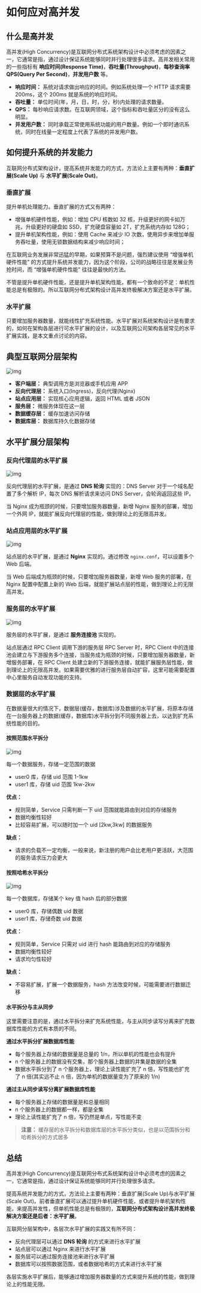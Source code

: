 # 如何应对高并发

## 什么是高并发

高并发(High Concurrency)是互联网分布式系统架构设计中必须考虑的因素之一，它通常是指，通过设计保证系统能够同时并行处理很多请求。高并发相关常用的一些指标有 **响应时间(Response Time)**，**吞吐量(Throughput)**，**每秒查询率 QPS(Query Per Second)**，**并发用户数** 等。

- **响应时间：** 系统对请求做出响应的时间。例如系统处理一个 HTTP 请求需要 200ms，这个 200ms 就是系统的响应时间。
- **吞吐量：** 单位时间(年，月，日，时，分，秒)内处理的请求数量。
- **QPS：** 每秒响应请求数。在互联网领域，这个指标和吞吐量区分的没有这么明显。
- **并发用户数：** 同时承载正常使用系统功能的用户数量。例如一个即时通讯系统，同时在线量一定程度上代表了系统的并发用户数。

## 如何提升系统的并发能力

互联网分布式架构设计，提高系统并发能力的方式，方法论上主要有两种：**垂直扩展(Scale Up)** 与 **水平扩展(Scale Out)**。

### 垂直扩展

提升单机处理能力。垂直扩展的方式又有两种：

- 增强单机硬件性能，例如：增加 CPU 核数如 32 核，升级更好的网卡如万兆，升级更好的硬盘如 SSD，扩充硬盘容量如 2T，扩充系统内存如 128G；
- 提升单机架构性能，例如：使用 Cache 来减少 IO 次数，使用异步来增加单服务吞吐量，使用无锁数据结构来减少响应时间；

在互联网业务发展非常迅猛的早期，如果预算不是问题，强烈建议使用 “增强单机硬件性能” 的方式提升系统并发能力，因为这个阶段，公司的战略往往是发展业务抢时间，而 “增强单机硬件性能” 往往是最快的方法。

不管是提升单机硬件性能，还是提升单机架构性能，都有一个致命的不足：单机性能总是有极限的。所以互联网分布式架构设计高并发终极解决方案还是水平扩展。

### 水平扩展

只要增加服务器数量，就能线性扩充系统性能。水平扩展对系统架构设计是有要求的，如何在架构各层进行可水平扩展的设计，以及互联网公司架构各层常见的水平扩展实践，是本文重点讨论的内容。

## 典型互联网分层架构

![img](http://www.qfdmy.com/wp-content/uploads/2019/08/c4ca4238a0b9238.png)

- **客户端层：** 典型调用方是浏览器或手机应用 APP
- **反向代理层：** 系统入口(Ingress)，反向代理(Nginx)
- **站点应用层：** 实现核心应用逻辑，返回 HTML 或者 JSON
- **服务层：** 微服务体现在这一层
- **数据缓存层：** 缓存加速访问存储
- **数据库层：** 数据库持久化数据存储

## 水平扩展分层架构

### 反向代理层的水平扩展

![img](http://www.qfdmy.com/wp-content/uploads/2019/08/c81e728d9d4c2f6.png)

反向代理层的水平扩展，是通过 **DNS 轮询** 实现的：DNS Server 对于一个域名配置了多个解析 IP，每次 DNS 解析请求来访问 DNS Server，会轮询返回这些 IP。

当 Nginx 成为瓶颈的时候，只要增加服务器数量，新增 Nginx 服务的部署，增加一个外网 IP，就能扩展反向代理层的性能，做到理论上的无限高并发。

### 站点应用层的水平扩展

![img](http://www.qfdmy.com/wp-content/uploads/2019/08/eccbc87e4b5ce2f.png)

站点层的水平扩展，是通过 **Nginx** 实现的。通过修改 `nginx.conf`，可以设置多个 Web 后端。

当 Web 后端成为瓶颈的时候，只要增加服务器数量，新增 Web 服务的部署，在 Nginx 配置中配置上新的 Web 后端，就能扩展站点层的性能，做到理论上的无限高并发。

### 服务层的水平扩展

![img](http://www.qfdmy.com/wp-content/uploads/2019/08/a87ff679a2f3e71.png)

服务层的水平扩展，是通过 **服务连接池** 实现的。

站点层通过 RPC Client 调用下游的服务层 RPC Server 时，RPC Client 中的连接池会建立与下游服务多个连接，当服务成为瓶颈的时候，只要增加服务器数量，新增服务部署，在 RPC Client 处建立新的下游服务连接，就能扩展服务层性能，做到理论上的无限高并发。如果需要优雅的进行服务层自动扩容，这里可能需要配置中心里服务自动发现功能的支持。

### 数据层的水平扩展

在数据量很大的情况下，数据层(缓存，数据库)涉及数据的水平扩展，将原本存储在一台服务器上的数据(缓存，数据库)水平拆分到不同服务器上去，以达到扩充系统性能的目的。

#### 按照范围水平拆分

![img](http://www.qfdmy.com/wp-content/uploads/2019/08/e4da3b7fbbce234.png)

每一个数据服务，存储一定范围的数据

- user0 库，存储 uid 范围 1-1kw
- user1 库，存储 uid 范围 1kw-2kw

**优点：**

- 规则简单，Service 只需判断一下 uid 范围就能路由到对应的存储服务
- 数据均衡性较好
- 比较容易扩展，可以随时加一个 uid [2kw,3kw] 的数据服务

**缺点：**

- 请求的负载不一定均衡，一般来说，新注册的用户会比老用户更活跃，大范围的服务请求压力会更大

#### 按照哈希水平拆分

![img](http://www.qfdmy.com/wp-content/uploads/2019/08/1679091c5a880fa.png)

每一个数据库，存储某个 key 值 hash 后的部分数据

- user0 库，存储偶数 uid 数据
- user1 库，存储奇数 uid 数据

**优点：**

- 规则简单，Service 只需对 uid 进行 hash 能路由到对应的存储服务
- 数据均衡性较好
- 请求均匀性较好

**缺点：**

- 不容易扩展，扩展一个数据服务，hash 方法改变时候，可能需要进行数据迁移

#### 水平拆分与主从同步

这里需要注意的是，通过水平拆分来扩充系统性能，与主从同步读写分离来扩充数据库性能的方式有本质的不同。

**通过水平拆分扩展数据库性能**

- 每个服务器上存储的数据量是总量的 1/n，所以单机的性能也会有提升
- n 个服务器上的数据没有交集，那个服务器上数据的并集是数据的全集
- 数据水平拆分到了 n 个服务器上，理论上读性能扩充了 n 倍，写性能也扩充了 n 倍(其实远不止 n 倍，因为单机的数据量变为了原来的 1/n)

**通过主从同步读写分离扩展数据库性能**

- 每个服务器上存储的数据量是和总量相同
- n 个服务器上的数据都一样，都是全集
- 理论上读性能扩充了 n 倍，写仍然是单点，写性能不变

> **注意：** 缓存层的水平拆分和数据库层的水平拆分类似，也是以范围拆分和哈希拆分的方式居多

## 总结

高并发(High Concurrency)是互联网分布式系统架构设计中必须考虑的因素之一，它通常是指，通过设计保证系统能够同时并行处理很多请求。

提高系统并发能力的方式，方法论上主要有两种：垂直扩展(Scale Up)与水平扩展(Scale Out)。前者垂直扩展可以通过提升单机硬件性能，或者提升单机架构性能，来提高并发性，但单机性能总是有极限的，**互联网分布式架构设计高并发终极解决方案还是后者：水平扩展**。

互联网分层架构中，各层次水平扩展的实践又有所不同：

- 反向代理层可以通过 **DNS 轮询** 的方式来进行水平扩展
- 站点层可以通过 Nginx 来进行水平扩展
- 服务层可以通过服务连接池来进行水平扩展
- 数据库可以按照数据范围，或者数据哈希的方式来进行水平扩展

各层实施水平扩展后，能够通过增加服务器数量的方式来提升系统的性能，做到理论上的性能无限。